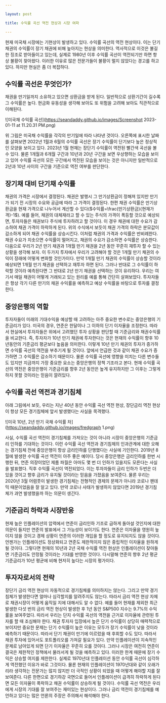 ```yaml
---

layout: post

title: 수익률 곡선 역전 현상과 시장 여파

---
```


현재 미국채 시장에는 기현상이 발생하고 있다. 수익률 곡선의 역전  현상이다. 이는 단기 채권의 수익률이 장기 채권에 비해 높아지는 현상을 의미한다. 역사적으로 이것은 불길한 징조로 받아들이고 있는데, 실제로 1980년 이후 수익률 곡선이 역전되기만 하면 항상 불황이 찾아왔다. 이러한 이유로 많은 전문가들이 불황이 멀지 않았다는 경고를 하고 있다. 하지만 현실은 좀 더 복잡하다.

## 수익률 곡선은 무엇인가?

채권을 만기일까지 소유하고 있으면 상환금을 받게 된다. 일반적으로 상환기간이 길수록 그 수익률은 높다. 현금화 유동성을 생각해 보아도 또 위험을 고려해 보아도 직관적으로 이해된다. 

![미국채 수익률 곡선](https://seandaddy.github.io/images/Screenshot 2023-01-11 at 11.20.31 PM.png)

위 그림은 미국채 수익률을 각각의 만기일에 따라 나타낸 것이다. 오른쪽에 표시한 날짜를 살펴보면 2022년 1월과 6월의 수익률 곡선은 장기 수익률이 단기보다 높은 정상적인 모양을 보이고 있다. 2023년 1월 현재는 장단기 수익률이 역전된 빨간색 곡선을 볼 수 있다. 물론 1개월과 6개월 구간과 10년과 20년 구간을 보면 우상향하는 모습을 보이고 있어 수익률 곡선의 모든 구간에서 역전된 모습을 보이는 것은 아니지만 일반적으로 2년과 10년 사이의 구간을 기준으로 역전 여부를 판단한다. 

## 장기채 대비 단기채 수익률

채권의 가격은 시장에서 결정된다. 채권은 발행시 그 만기상환금이 정해져 있지만 만기가 되기 전 시장의 수요와 공급에 따라 그 가격이 결정된다. 한편 채권 수익률은 만기상환금을 현재  가격으로 나누어서 계산할 수 있다($수익률=\frac{만기상환금}{현재가격}-1$). 예를 들어, 채권의 대체재라고 할 수 있는 주식의 가격이 폭등할 것으로 예상되면, 투자자들은 채권보다 주식에 투자하려고 할 것이다. 이 경우 채권에 대한 수요가 감소하여 채권  가격이 하락하게 된다. 위의 수식에서 보듯이 채권 가격의 하락은 분모값이 감소하게 되어 채권 수익률을 상승시킨다. 이처럼 채권의 가격과 수익률은 반비례한다. 채권 수요가 치솟으면 수익률이 떨어지고, 채권의 수요가 감소하면 수익률은 상승한다.
다음으로 우리가 2년 만기 채권과 1개월 만기 채권을 2년 동안 꾸준히 재투자 할 수 있는 상황을 생각해 보자. 이 두가지 투자에서 우리가 고려해야 할 것은 1개월 만기 채권의 수익이 장래에 어떻게 변화할 것인가이다. 만약 1개월 만기 채권의 수익률이 상승할 것이라 예상되면 1개월 만기 채권을 선택하고 재투자 하면 된다. 그러나 반대로 그 수익률이 하락할 것이라 예측된다면 그 반대로 2년 만기 채권을 선택하는  것이 유리하다. 우리는 여기서 매일 채권이 어떻게 거래되고 있는 원리를 예를 통해 간단히 살펴보았다. 투자자들은 항상 각기 다른 만기의 채권 수익률을 예측하고 예상 수익률을 바탕으로 투자를 결정한다. 

## 중앙은행의 역할

투자자들이 미래의 기대수익을 예상할 때 고려하는 아주 중요한 변수로는 중앙은행의 기준금리가 있다. 미국의 경우, 연준은 한달이나 그 이하의 단기 이자율을 조정한다. 따라서 현실에서 투자자들은 위에서 고려했던 투자 상황을 판단할 때 기준금리와 채권수익률을 비교한다. 즉, 투자자가 10년 만기 채권에 투자한다는 것은 현재의 수익률이 향후 10년동안의 기준금리 평균보다 높음을 의미한다. 이렇게 10년 만기 채권의 투자가 증가하면 수익률 곡선의 역전을 부추기게 될 것이다. 앞에서 언급한 것과 같이 채권 수요가 증가하면 그 수익률은 감소하기 때문이다. 
물론 수익률 곡선에 영향을 미치는 다른 변수들도 있지만 지금까지 가장 중요한 요소는 중앙은행의 정책 기조라고 본다. 현재 수익률 곡선의 역전은 중앙은행이 기준금리를 향후 2년 동안은 높게 유지하지만 그 이후는 그렇게 하지 못할 것이라는 믿음이 깔려있다.

## 수익률 곡선 역전과 경기침체

아래 그림에서 보듯, 우리는 지난 40년 동안 수익률 곡선 역전 현상, 장단금리 역전 현상이 항상 모든 경기침체에 앞서 발생했다는 사실을 목격했다.

![미국 10년, 2년 만기 국채 수익률 차](https://seandaddy.github.io/images/fredgraph 1.png)

사실, 수익률 곡선 역전이 경기침체를 가져오는 것이 아니라 시장이 중앙은행의 기준금리 인하를 기대하는 것이다. 이런 수익률 곡선 역전과 경기침체의 인과관계에 대한 오해는 경기침체 전에 중앙은행이 항상 금리인하를 단행했다는 사실에 기인한다. 2019년 8월에 발생한 수익률 곡선 역전이 아주 좋은 예이다. 당시 중앙은행은 금리인하를 한번 시행한 뒤, 연준 의장이었던 제롬 파월은 아마도 몇 번 더 인하가 있을지도 모른다는 사실을 발표했다. 직후 수익률 곡선이 역전되었다. 이는 투자자들이 금리 인하가 두번은 더 있을 것이고 향후 금리가 유지될 것이라는 믿음을 가졌음을 보여준다. 물론 우리는 2020년 3월 어렴풋이 발생한 경기침체는 전형적인 경제의 문제가 아니라 코로나 팬데믹 때문이었음을 잘 알고 있다. 만약 코로나 사태가 발생하지 않았다면 2019년 경기침체가 과연 발생했을까 하는 의문이 생긴다. 

## 기준금리 하락과 시장반응

현재 높은 인플레이션의 압력에서 연준이 금리인하 기조로 급하게 돌아설 것인지에 대한 의문이 들지만 연준의 발표에서 그 가능성이 보이기도 한다. 연준은 이자율을 영원히 높이지 않을 것이고 경제 상황이 연준의 이러한 개입을 할 정도로 유지되지도 않을 것이다. 언젠가는 인플레이션도 정상화되고 연준도 제한적이지 않은 중립적인 이자율을 원하게 될 것이다. 그렇다면 현재의 10년과 2년 국채 수익률 역전 현상은 인플레이션이 잦아들면 기준금리도 안정될 것이라는 기대를 반영한 것이다. 다시말해 연준의 향후 2년 평균 기준금리가 10년 평균에 비해 현저히 높다는 시장의 평가이다. 

## 투자자로서의 전략

장단기 금리 역전 현상이 자동적으로 경기침체를 의미하지는 않는다. 그리고 만약 경기침체가 발생한다면 얼마나 심각할지를 알려주지도 않는다. 따라서 금리 역전 현상 자체로 채권시장이 어떻게 움직일 지에 대해서도 알 수 없다. 예를 들어 현재를 제외한 최근 발생한 다섯 번의 금리 역전 현상이 발생한 후 1년 동안 S&P500 지수는 9.7%의 수익률을 보여주었다. 따라서 우리는 단지 수익률 곡선의 역전을 근거로 이자율에 관련된 투자를 할 때 조심해야 한다. 채권 투자자 입장에서 높은 단기 수익률이 상당히 매력적으로 보이지만 중요한 문제는 단기 수익률이 높은 이유는 모두가 장기 수익률이 낮을 것이라 예측하기 때문이다. 따라서 단기 채권이 만기에 이르렀을 때 후회할 수도 있다. 따라서 채권 투자에 있어서도 포트폴리오를 가져갈 필요가 있다. 
만약 인플레이션이 지속적인 문제로 남아있게 되면 단기 이자율은 꾸준히 오를 것이다. 그러나 시장은 여전히 연준이 결국은 제한적인 정책에서 물러서게 될 것을 예측하고 있다. 이러한 한계 때문에 장기 수익은 상승할 여지를 제한한다. 실제로 1970년대 인플레이션 동안 수익률 곡선이 심각하게 역전했던 이유가 바로 그것이다. 물론 현재의 인플레이션이 1970년대와 같이 오래가리라 생각하는 전문가는 많지 않지만 더 극적인 상황이 되었을 때 어떻게 해야할 지를 잘 보여준다. 다른 한편으로 경기하강 국면으로 들어서 인플레이션이 급격히 하락하게 된다면 모든 이자율이 폭락하고 채권 수익률이 상승하게 될 것이다. 
수익률 곡선 역전은 우리에게 시장의 기대를 잘 보여주는 재미있는 현상이다. 그러나 금리 역전이 경기침체를 예언하고 있다는 많은 언론의 주장은 주의해서 해석해야 한다. 